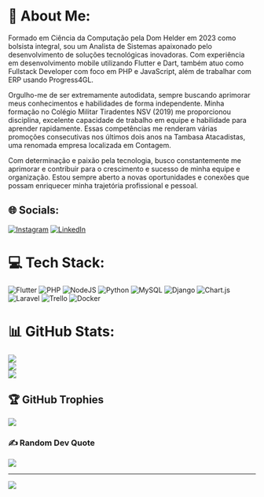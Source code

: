 # 💫 About Me:
Formado em Ciência da Computação pela Dom Helder em 2023 como bolsista integral, sou um Analista de Sistemas apaixonado pelo desenvolvimento de soluções tecnológicas inovadoras. Com experiência em desenvolvimento mobile utilizando Flutter e Dart, também atuo como Fullstack Developer com foco em PHP e JavaScript, além de trabalhar com ERP usando Progress4GL.

Orgulho-me de ser extremamente autodidata, sempre buscando aprimorar meus conhecimentos e habilidades de forma independente. Minha formação no Colégio Militar Tiradentes NSV (2019) me proporcionou disciplina, excelente capacidade de trabalho em equipe e habilidade para aprender rapidamente. Essas competências me renderam várias promoções consecutivas nos últimos dois anos na Tambasa Atacadistas, uma renomada empresa localizada em Contagem.

Com determinação e paixão pela tecnologia, busco constantemente me aprimorar e contribuir para o crescimento e sucesso de minha equipe e organização. Estou sempre aberto a novas oportunidades e conexões que possam enriquecer minha trajetória profissional e pessoal.


## 🌐 Socials:
[![Instagram](https://img.shields.io/badge/Instagram-%23E4405F.svg?logo=Instagram&logoColor=white)](https://instagram.com/diogo_fontoura18) [![LinkedIn](https://img.shields.io/badge/LinkedIn-%230077B5.svg?logo=linkedin&logoColor=white)](https://linkedin.com/in/diogo-fontoura/) 

# 💻 Tech Stack:
![Flutter](https://img.shields.io/badge/Flutter-%2302569B.svg?style=for-the-badge&logo=Flutter&logoColor=white) ![PHP](https://img.shields.io/badge/php-%23777BB4.svg?style=for-the-badge&logo=php&logoColor=white) ![NodeJS](https://img.shields.io/badge/node.js-6DA55F?style=for-the-badge&logo=node.js&logoColor=white) ![Python](https://img.shields.io/badge/python-3670A0?style=for-the-badge&logo=python&logoColor=ffdd54) ![MySQL](https://img.shields.io/badge/mysql-%2300f.svg?style=for-the-badge&logo=mysql&logoColor=white) ![Django](https://img.shields.io/badge/django-%23092E20.svg?style=for-the-badge&logo=django&logoColor=white) ![Chart.js](https://img.shields.io/badge/chart.js-F5788D.svg?style=for-the-badge&logo=chart.js&logoColor=white) ![Laravel](https://img.shields.io/badge/laravel-%23FF2D20.svg?style=for-the-badge&logo=laravel&logoColor=white) ![Trello](https://img.shields.io/badge/Trello-%23026AA7.svg?style=for-the-badge&logo=Trello&logoColor=white) ![Docker](https://img.shields.io/badge/docker-%230db7ed.svg?style=for-the-badge&logo=docker&logoColor=white)
# 📊 GitHub Stats:
![](https://github-readme-stats.vercel.app/api?username=Psykhepathos&theme=dark&hide_border=false&include_all_commits=true&count_private=true)<br/>
![](https://github-readme-streak-stats.herokuapp.com/?user=Psykhepathos&theme=dark&hide_border=false)<br/>
![](https://github-readme-stats.vercel.app/api/top-langs/?username=Psykhepathos&theme=dark&hide_border=false&include_all_commits=true&count_private=true&layout=compact)

## 🏆 GitHub Trophies
![](https://github-profile-trophy.vercel.app/?username=Psykhepathos&theme=dracula&no-frame=false&no-bg=true&margin-w=4)

### ✍️ Random Dev Quote
![](https://quotes-github-readme.vercel.app/api?type=horizontal&theme=tokyonight)

---
[![](https://visitcount.itsvg.in/api?id=Psykhepathos&icon=0&color=0)](https://visitcount.itsvg.in)

<!-- Proudly created with GPRM ( https://gprm.itsvg.in ) -->
